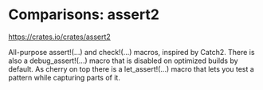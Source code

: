 # Comparisons: assert2

https://crates.io/crates/assert2

All-purpose assert!(...) and check!(...) macros, inspired by Catch2. There is also a debug_assert!(...) macro that is disabled on optimized builds by default. As cherry on top there is a let_assert!(...) macro that lets you test a pattern while capturing parts of it.
